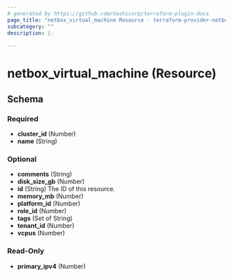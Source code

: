 ```yaml
---
# generated by https://github.com/hashicorp/terraform-plugin-docs
page_title: "netbox_virtual_machine Resource - terraform-provider-netbox"
subcategory: ""
description: |-
  
---
```


# netbox_virtual_machine (Resource)





<!-- schema generated by tfplugindocs -->
## Schema

### Required

- **cluster_id** (Number)
- **name** (String)

### Optional

- **comments** (String)
- **disk_size_gb** (Number)
- **id** (String) The ID of this resource.
- **memory_mb** (Number)
- **platform_id** (Number)
- **role_id** (Number)
- **tags** (Set of String)
- **tenant_id** (Number)
- **vcpus** (Number)

### Read-Only

- **primary_ipv4** (Number)


